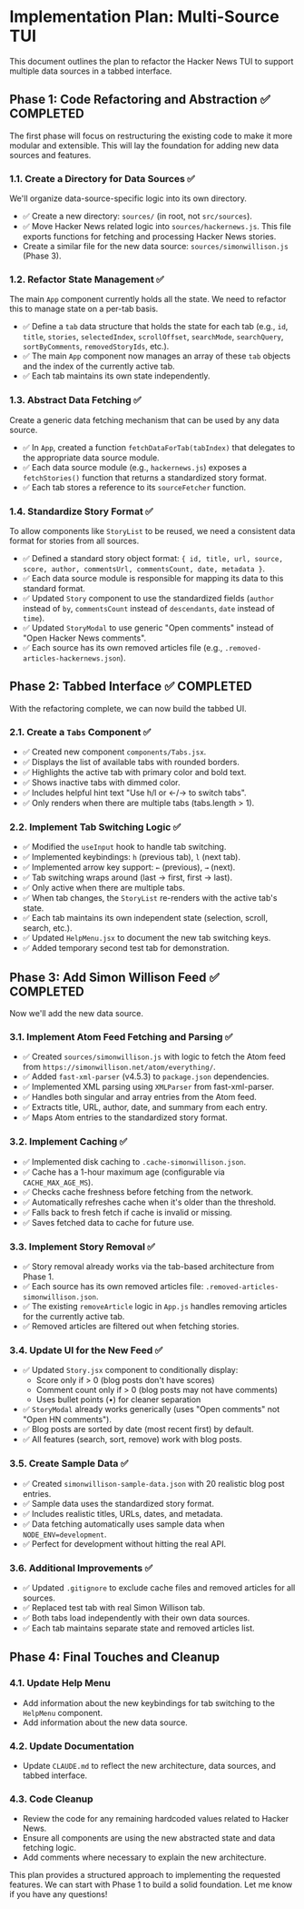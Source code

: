 # Implementation Plan: Multi-Source TUI

This document outlines the plan to refactor the Hacker News TUI to support multiple data sources in a tabbed interface.

## Phase 1: Code Refactoring and Abstraction ✅ COMPLETED

The first phase will focus on restructuring the existing code to make it more modular and extensible. This will lay the foundation for adding new data sources and features.

### 1.1. Create a Directory for Data Sources ✅

We'll organize data-source-specific logic into its own directory.

- ✅ Create a new directory: `sources/` (in root, not `src/sources`).
- ✅ Move Hacker News related logic into `sources/hackernews.js`. This file exports functions for fetching and processing Hacker News stories.
- Create a similar file for the new data source: `sources/simonwillison.js` (Phase 3).

### 1.2. Refactor State Management ✅

The main `App` component currently holds all the state. We need to refactor this to manage state on a per-tab basis.

- ✅ Define a `tab` data structure that holds the state for each tab (e.g., `id`, `title`, `stories`, `selectedIndex`, `scrollOffset`, `searchMode`, `searchQuery`, `sortByComments`, `removedStoryIds`, etc.).
- ✅ The main `App` component now manages an array of these `tab` objects and the index of the currently active tab.
- ✅ Each tab maintains its own state independently.

### 1.3. Abstract Data Fetching ✅

Create a generic data fetching mechanism that can be used by any data source.

- ✅ In `App`, created a function `fetchDataForTab(tabIndex)` that delegates to the appropriate data source module.
- ✅ Each data source module (e.g., `hackernews.js`) exposes a `fetchStories()` function that returns a standardized story format.
- ✅ Each tab stores a reference to its `sourceFetcher` function.

### 1.4. Standardize Story Format ✅

To allow components like `StoryList` to be reused, we need a consistent data format for stories from all sources.

- ✅ Defined a standard story object format: `{ id, title, url, source, score, author, commentsUrl, commentsCount, date, metadata }`.
- ✅ Each data source module is responsible for mapping its data to this standard format.
- ✅ Updated `Story` component to use the standardized fields (`author` instead of `by`, `commentsCount` instead of `descendants`, `date` instead of `time`).
- ✅ Updated `StoryModal` to use generic "Open comments" instead of "Open Hacker News comments".
- ✅ Each source has its own removed articles file (e.g., `.removed-articles-hackernews.json`).

## Phase 2: Tabbed Interface ✅ COMPLETED

With the refactoring complete, we can now build the tabbed UI.

### 2.1. Create a `Tabs` Component ✅

- ✅ Created new component `components/Tabs.jsx`.
- ✅ Displays the list of available tabs with rounded borders.
- ✅ Highlights the active tab with primary color and bold text.
- ✅ Shows inactive tabs with dimmed color.
- ✅ Includes helpful hint text "Use h/l or ←/→ to switch tabs".
- ✅ Only renders when there are multiple tabs (tabs.length > 1).

### 2.2. Implement Tab Switching Logic ✅

- ✅ Modified the `useInput` hook to handle tab switching.
- ✅ Implemented keybindings: `h` (previous tab), `l` (next tab).
- ✅ Implemented arrow key support: `←` (previous), `→` (next).
- ✅ Tab switching wraps around (last → first, first → last).
- ✅ Only active when there are multiple tabs.
- ✅ When tab changes, the `StoryList` re-renders with the active tab's state.
- ✅ Each tab maintains its own independent state (selection, scroll, search, etc.).
- ✅ Updated `HelpMenu.jsx` to document the new tab switching keys.
- ✅ Added temporary second test tab for demonstration.

## Phase 3: Add Simon Willison Feed ✅ COMPLETED

Now we'll add the new data source.

### 3.1. Implement Atom Feed Fetching and Parsing ✅

- ✅ Created `sources/simonwillison.js` with logic to fetch the Atom feed from `https://simonwillison.net/atom/everything/`.
- ✅ Added `fast-xml-parser` (v4.5.3) to `package.json` dependencies.
- ✅ Implemented XML parsing using `XMLParser` from fast-xml-parser.
- ✅ Handles both singular and array entries from the Atom feed.
- ✅ Extracts title, URL, author, date, and summary from each entry.
- ✅ Maps Atom entries to the standardized story format.

### 3.2. Implement Caching ✅

- ✅ Implemented disk caching to `.cache-simonwillison.json`.
- ✅ Cache has a 1-hour maximum age (configurable via `CACHE_MAX_AGE_MS`).
- ✅ Checks cache freshness before fetching from the network.
- ✅ Automatically refreshes cache when it's older than the threshold.
- ✅ Falls back to fresh fetch if cache is invalid or missing.
- ✅ Saves fetched data to cache for future use.

### 3.3. Implement Story Removal ✅

- ✅ Story removal already works via the tab-based architecture from Phase 1.
- ✅ Each source has its own removed articles file: `.removed-articles-simonwillison.json`.
- ✅ The existing `removeArticle` logic in `App.js` handles removing articles for the currently active tab.
- ✅ Removed articles are filtered out when fetching stories.

### 3.4. Update UI for the New Feed ✅

- ✅ Updated `Story.jsx` component to conditionally display:
  - Score only if > 0 (blog posts don't have scores)
  - Comment count only if > 0 (blog posts may not have comments)
  - Uses bullet points (•) for cleaner separation
- ✅ `StoryModal` already works generically (uses "Open comments" not "Open HN comments").
- ✅ Blog posts are sorted by date (most recent first) by default.
- ✅ All features (search, sort, remove) work with blog posts.

### 3.5. Create Sample Data ✅

- ✅ Created `simonwillison-sample-data.json` with 20 realistic blog post entries.
- ✅ Sample data uses the standardized story format.
- ✅ Includes realistic titles, URLs, dates, and metadata.
- ✅ Data fetching automatically uses sample data when `NODE_ENV=development`.
- ✅ Perfect for development without hitting the real API.

### 3.6. Additional Improvements ✅

- ✅ Updated `.gitignore` to exclude cache files and removed articles for all sources.
- ✅ Replaced test tab with real Simon Willison tab.
- ✅ Both tabs load independently with their own data sources.
- ✅ Each tab maintains separate state and removed articles list.

## Phase 4: Final Touches and Cleanup

### 4.1. Update Help Menu

- Add information about the new keybindings for tab switching to the `HelpMenu` component.
- Add information about the new data source.

### 4.2. Update Documentation

- Update `CLAUDE.md` to reflect the new architecture, data sources, and tabbed interface.

### 4.3. Code Cleanup

- Review the code for any remaining hardcoded values related to Hacker News.
- Ensure all components are using the new abstracted state and data fetching logic.
- Add comments where necessary to explain the new architecture.

This plan provides a structured approach to implementing the requested features. We can start with Phase 1 to build a solid foundation. Let me know if you have any questions!
